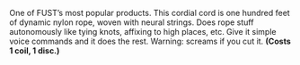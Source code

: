 One of FUST’s most popular products. This cordial cord is one hundred feet of dynamic nylon rope, woven with neural strings. Does rope stuff autonomously like tying knots, affixing to high places, etc. Give it simple voice commands and it does the rest. Warning: screams if you cut it. **(Costs 1 coil, 1 disc.)**